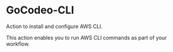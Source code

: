 # GoCodeo-CLI

Action to install and configure AWS CLI.

This action enables you to run AWS CLI commands as part of your workflow.
